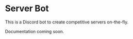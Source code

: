 # Server Bot
This is a Discord bot to create competitive servers on-the-fly.

Documentation coming soon.
<!---
--->